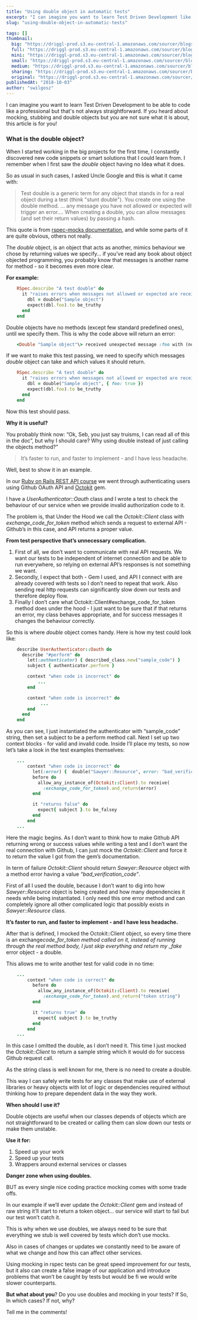 ```yaml
---
title: "Using double object in automatic tests"
excerpt: "I can imagine you want to learn Test Driven Development like a professional but that's not always straightforward. If you heard about mocking, stubbing and double objects but not sure what's that about, this article is for you!"
slug: "using-double-object-in-automatic-tests"

tags: []
thumbnail:
  big: "https://driggl-prod.s3.eu-central-1.amazonaws.com/sourcer/blogs/99a95609-d8fd-4a84-994c-2386fd1c15de/articles/d0a79a18-06c8-41d2-855c-2f8712e1c9dd/cover/blog.jpeg"
  full: "https://driggl-prod.s3.eu-central-1.amazonaws.com/sourcer/blogs/99a95609-d8fd-4a84-994c-2386fd1c15de/articles/d0a79a18-06c8-41d2-855c-2f8712e1c9dd/cover/full.jpeg"
  mini: "https://driggl-prod.s3.eu-central-1.amazonaws.com/sourcer/blogs/99a95609-d8fd-4a84-994c-2386fd1c15de/articles/d0a79a18-06c8-41d2-855c-2f8712e1c9dd/cover/mini.jpeg"
  small: "https://driggl-prod.s3.eu-central-1.amazonaws.com/sourcer/blogs/99a95609-d8fd-4a84-994c-2386fd1c15de/articles/d0a79a18-06c8-41d2-855c-2f8712e1c9dd/cover/small.jpeg"
  medium: "https://driggl-prod.s3.eu-central-1.amazonaws.com/sourcer/blogs/99a95609-d8fd-4a84-994c-2386fd1c15de/articles/d0a79a18-06c8-41d2-855c-2f8712e1c9dd/cover/medium.jpeg"
  sharing: "https://driggl-prod.s3.eu-central-1.amazonaws.com/sourcer/blogs/99a95609-d8fd-4a84-994c-2386fd1c15de/articles/d0a79a18-06c8-41d2-855c-2f8712e1c9dd/cover/sharing.jpeg"
  original: "https://driggl-prod.s3.eu-central-1.amazonaws.com/sourcer/blogs/99a95609-d8fd-4a84-994c-2386fd1c15de/articles/d0a79a18-06c8-41d2-855c-2f8712e1c9dd/cover/original.jpeg"
publishedAt: "2018-10-03"
author: "swilgosz"
---
```


I can imagine you want to learn Test Driven Development to be able to code like a professional but that's not always straightforward. If you heard about mocking, stubbing and double objects but you are not sure what it is about, this article is for you!

### What is the double object?

When I started working in the big projects for the first time, I constantly discovered new code snippets or smart solutions that I could learn from. I remember when I first saw the _double_ object having no Idea what it does.

So as usual in such cases, I asked Uncle Google and this is what it came with:

> Test double is a generic term for any object that stands in for a real object during a test (think "stunt double"). You create one using the double method. ... any message you have not allowed or expected will trigger an error.... When creating a double, you can allow messages (and set their return values) by passing a hash.

This quote is from [rspec-mocks documentation](https://relishapp.com/rspec/rspec-mocks/docs/basics/test-doubles), and while some parts of it are quite obvious, others not really.

The _double_ object, is an object that acts as another, mimics behaviour we chose by returning values we specify… if you’ve read any book about object objected programming, you probably know that messages is another name for method - so it becomes even more clear.

**For example:**

```ruby
    RSpec.describe "A test double" do
      it "raises errors when messages not allowed or expected are received" do
        dbl = double("Sample object")
        expect(dbl.foo).to be_truthy
      end
    end
```

Double objects have no methods (except few standard predefined ones), until we specify them. This is why the code above will return an error:

```ruby
    <Double "Sample object"\> received unexpected message :foo with (no args)
```

If we want to make this test passing, we need to specify which messages _double_ object can take and which values it should return.

```ruby
    RSpec.describe "A test double" do
      it "raises errors when messages not allowed or expected are received" do
        dbl = double("Sample object", { foo: true })
        expect(dbl.foo).to be_truthy
      end
    end
```

Now this test should pass.

**Why it is useful?**

You probably think now: “Ok, Seb, you just say truisms, I can read all of this in the doc”, but why I should care? Why using double instead of just calling the objects method?”

> It’s faster to run, and faster to implement - and I have less headache.

Well, best to show it in an example.

In our [Ruby on Rails REST API course](https://www.udemy.com/ruby-on-rails-api-the-complete-guide/?couponCode=DGLWEB) we went through authenticating users using Github OAuth API and [Octokit](https://github.com/octokit/octokit.rb) gem.

I have a _UserAuthenticator::Oauth_ class and I wrote a test to check the behaviour of our service when we provide invalid authorization code to it.

The problem is, that Under the Hood we call the _Octokit::Client_ class with _exchange_code_for_token_ method which sends a request to external API - Github’s in this case, and API returns a proper value.

**From test perspective that’s unnecessary complication.**

1.  First of all, we don’t want to communicate with real API requests. We want our tests to be independent of internet connection and be able to run everywhere, so relying on external API’s responses is not something we want.
2.  Secondly, I expect that both - Gem I used, and API I connect with are already covered with tests so I don’t need to repeat that work. Also sending real http requests can significantly slow down our tests and therefore deploy flow.
3.  Finally I don’t care what Octokit::Client#exchange_code_for_token method does under the hood - I just want to be sure that if that returns an error, my class behaves appropriate, and for success messages it changes the behaviour correctly.

So this is where _double_ object comes handy. Here is how my test could look like:

```ruby
    describe UserAuthenticator::Oauth do
      describe "#perform" do
        let(:authenticator) { described_class.new("sample_code") }
        subject { authenticator.perform }

        context "when code is incorrect" do
            ...
        end

        context "when code is incorrect" do
             ...
        end
      end
    end
```

As you can see, I just instantiated the authenticator with “sample_code” string, then set a subject to be a perform method call. Next I set up two context blocks - for valid and invalid code. Inside I’ll place my tests, so now let’s take a look in the test examples themselves:

```ruby
    ...
        context "when code is incorrect" do
          let(:error) {  double("Sawyer::Resource", error: "bad_verification_code") }
          before do
            allow_any_instance_of(Octokit::Client).to receive(
              :exchange_code_for_token).and_return(error)
          end

          it "returns false" do
            expect{ subject }.to be_falsey
          end
        end
    ...
```

Here the magic begins. As I don’t want to think how to make Github API returning wrong or success values while writing a test and I don’t want the real connection with Github, I can just mock the _Octokit::Client_ and force it to return the value I got from the gem’s documentation.

In term of failure _Octokit::Client_ should return _Sawyer::Resource_ object with a method error having a value _“bad_verification_code”_.

First of all I used the double, because I don’t want to dig into how _Sawyer::Resource_ object is being created and how many dependencies it needs while being instantiated. I only need this one error method and can completely ignore all other complicated logic that possibly exists in _Sawyer::Resource_ class.

**It’s faster to run, and faster to implement - and I have less headache.**

After that is defined, I mocked the Octokit::Client object, so every time there is an exchange*code_for_token method called on it, instead of running through the real method body, I just skip everything and return my \_fake* error object - a double.

This allows me to write another test for valid code in no time:

```ruby
    ...
        context "when code is correct" do
          before do
            allow_any_instance_of(Octokit::Client).to receive(
              :exchange_code_for_token).and_return("token string")
          end

          it "returns true" do
            expect{ subject }.to be_truthy
          end
        end
    ...
```

In this case I omitted the double, as I don’t need it. This time I just mocked the _Octokit::Client_ to return a sample string which it would do for success Github request call.

As the string class is well known for me, there is no need to create a double.

This way I can safely write tests for any classes that make use of external libraries or heavy objects with lot of logic or dependencies required without thinking how to prepare dependent data in the way they work.

**When should I use it?**

Double objects are useful when our classes depends of objects which are not straightforward to be created or calling them can slow down our tests or make them unstable.

**Use it for:**

1.  Speed up your work
2.  Speed up your tests
3.  Wrappers around external services or classes

**Danger zone when using doubles.**

BUT as every single nice coding practice mocking comes with some trade offs.

In our example if we’ll ever update the _Octokit::Client_ gem and instead of raw string it’ll start to return a token object… our service will start to fail but our test won’t catch it.

This is why when we use doubles, we always need to be sure that everything we stub is well covered by tests which don’t use mocks.

Also in cases of changes or updates we constantly need to be aware of what we change and how this can affect other services.

Using mocking in rspec tests can be great speed improvement for our tests, but it also can create a false image of our application and introduce problems that won’t be caught by tests but would be fi we would write slower counterparts.

**But what about you**? Do you use doubles and mocking in your tests? If So, In which cases? If not, why?

Tell me in the comments!
